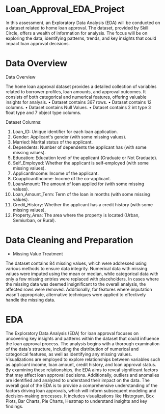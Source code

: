 # Loan_Approval_EDA_Project
In this assessment, an Exploratory Data Analysis (EDA) will be conducted on a dataset related to home loan approval. The dataset, provided by Skill Circle, offers a wealth of information for analysis. The focus will be on exploring the data, identifying patterns, trends, and key insights that could impact loan approval decisions.


# Data Overview

Data Overview

The home loan approval dataset provides a detailed collection of variables related to borrower profiles, loan amounts, and approval outcomes. It consists of both categorical and numerical features, offering valuable insights for analysis.
•	Dataset contains 367 rows.
•	Dataset contains 12 columns.
•	Dataset contains Null Values.
•	Dataset contains 2 int type 3 float type and 7 object type columns.

Dataset Columns:
1.	Loan_ID: Unique identifier for each loan application.
2.	Gender: Applicant's gender (with some missing values).
3.	Married: Marital status of the applicant.
4.	Dependents: Number of dependents the applicant has (with some missing values).
5.	Education: Education level of the applicant (Graduate or Not Graduate).
6.	Self_Employed: Whether the applicant is self-employed (with some missing values).
7.	ApplicantIncome: Income of the applicant.
8.	CoapplicantIncome: Income of the co-applicant.
9.	LoanAmount: The amount of loan applied for (with some missing values).
10.	Loan_Amount_Term: Term of the loan in months (with some missing values).
11.	Credit_History: Whether the applicant has a credit history (with some missing values).
12.	Property_Area: The area where the property is located (Urban, Semiurban, or Rural).


# Data Cleaning and Preparation

- Missing Value Treatment
  
The dataset contains 84 missing values, which were addressed using various methods to ensure data integrity. Numerical data with missing values were imputed using the mean or median, while categorical data with only a few missing entries were replaced with placeholders. In cases where the missing data was deemed insignificant to the overall analysis, the affected rows were removed. Additionally, for features where imputation wasn't appropriate, alternative techniques were applied to effectively handle the missing data.

# EDA

The Exploratory Data Analysis (EDA) for loan approval focuses on uncovering key insights and patterns within the dataset that could influence the loan approval process. The analysis begins with a thorough examination of the data's structure, including the distribution of numerical and categorical features, as well as identifying any missing values. Visualizations are employed to explore relationships between variables such as applicant income, loan amount, credit history, and loan approval status. By examining these relationships, the EDA aims to reveal significant factors that may affect loan approval decisions. Additionally, outliers and anomalies are identified and analyzed to understand their impact on the data. The overall goal of the EDA is to provide a comprehensive understanding of the factors driving loan approvals, which will inform subsequent modeling and decision-making processes. It includes visualizations like Histogram, Box Plots, Bar Charts, Pie Charts, Heatmap to understand insights and key findings.
